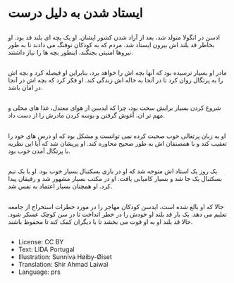 # ایستاد شدن به دلیل درست

##
ادسن در انگولا متولد شد، بعد از آزاد شدن کشور ایشان. او یک بچه ای بلند قد بود. او بخاطر قد بلند اش بیرون ایستاد شد. مردم که به کودکان توفنگ می دادند تا به طور نیروها امنیتی بجنگند، اینطور بچه ها را نیاز داشتند.

##
مادر او بسیار ترسیده بود که آنها بچه اش را خواهد برد، بنابراین او فیصله کرد و بچه اش را به پرتگال روان کرد تا در آنجا به خاله اش زندگی کند. او فکر کرد که بچه اش در آنجا در امان باشد.

##
شروع کردن بسیار برایش سخت بود، چرا که ایدسن از هوای معتدل، غذا های محلی و مهم تر ان، آغوش گرفتن و بوسه کردن مادرش را از دست داد.

##
او به زبان پرتغالی خوب صحبت کرده نمی توانست و مشکل بود‌ که او درس های خود را تعقیب کند و با همصنفان اش به طور صحیح محاوره کند. او پریشان شد که آیا این نظریه با پرتگال آمدن خوب بود.

##
یک روز یک استاد اش متوجه شد که او در بازی بسکتبال بسیار خوب بود. او با یک تیم بسکتبال یک جا شد و بسیار کامیابی یافت. او در مکتب بسیار مشهور شد و رفیقان پیدا کرد. او همچنان بسیار اعتماد به نفس شد.

##
حالا که او بالغ شده است، ایدسن کودکان مهاجر را در مورد خطرات استخراج از جامعه تعلیم می دهد. یک بار قد بلند او خودش را در خطر انداخت تا در سن کوچک عسکر شود. حالا قد بلند او به او قوت می بخشد تا با دیگران کمک کند تا محفوظ باشند.

##
* License: CC BY
* Text: LIDA Portugal
* Illustration: Sunniva Høiby-Øiset
* Translation: Shir Ahmad Laiwal
* Language: prs
